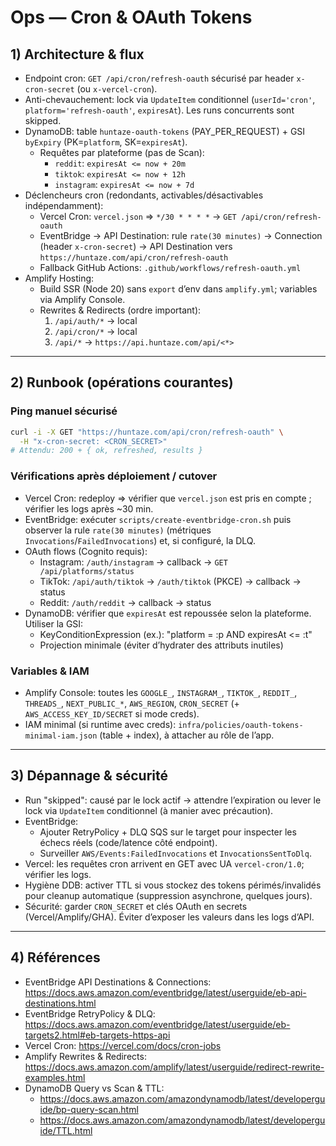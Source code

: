 # Ops — Cron & OAuth Tokens

## 1) Architecture & flux
- Endpoint cron: `GET /api/cron/refresh-oauth` sécurisé par header `x-cron-secret` (ou `x-vercel-cron`).
- Anti-chevauchement: lock via `UpdateItem` conditionnel (`userId='cron'`, `platform='refresh-oauth'`, `expiresAt`). Les runs concurrents sont skipped.
- DynamoDB: table `huntaze-oauth-tokens` (PAY_PER_REQUEST) + GSI `byExpiry` (PK=`platform`, SK=`expiresAt`).
  - Requêtes par plateforme (pas de Scan):
    - `reddit`: `expiresAt <= now + 20m`
    - `tiktok`: `expiresAt <= now + 12h`
    - `instagram`: `expiresAt <= now + 7d`
- Déclencheurs cron (redondants, activables/désactivables indépendamment):
  - Vercel Cron: `vercel.json` ⇒ `*/30 * * * *` → `GET /api/cron/refresh-oauth`
  - EventBridge → API Destination: rule `rate(30 minutes)` → Connection (header `x-cron-secret`) → API Destination vers `https://huntaze.com/api/cron/refresh-oauth`
  - Fallback GitHub Actions: `.github/workflows/refresh-oauth.yml`
- Amplify Hosting:
  - Build SSR (Node 20) sans `export` d’env dans `amplify.yml`; variables via Amplify Console.
  - Rewrites & Redirects (ordre important):
    1) `/api/auth/*` → local
    2) `/api/cron/*` → local
    3) `/api/*` → `https://api.huntaze.com/api/<*>`

---

## 2) Runbook (opérations courantes)

### Ping manuel sécurisé
```bash
curl -i -X GET "https://huntaze.com/api/cron/refresh-oauth" \
  -H "x-cron-secret: <CRON_SECRET>"
# Attendu: 200 + { ok, refreshed, results }
```

### Vérifications après déploiement / cutover
- Vercel Cron: redeploy ⇒ vérifier que `vercel.json` est pris en compte ; vérifier les logs après ~30 min.
- EventBridge: exécuter `scripts/create-eventbridge-cron.sh` puis observer la rule `rate(30 minutes)` (métriques `Invocations`/`FailedInvocations`) et, si configuré, la DLQ.
- OAuth flows (Cognito requis):
  - Instagram: `/auth/instagram` → callback → `GET /api/platforms/status`
  - TikTok: `/api/auth/tiktok` → `/auth/tiktok` (PKCE) → callback → status
  - Reddit: `/auth/reddit` → callback → status
- DynamoDB: vérifier que `expiresAt` est repoussée selon la plateforme. Utiliser la GSI:
  - KeyConditionExpression (ex.): "platform = :p AND expiresAt <= :t"
  - Projection minimale (éviter d’hydrater des attributs inutiles)

### Variables & IAM
- Amplify Console: toutes les `GOOGLE_`, `INSTAGRAM_`, `TIKTOK_`, `REDDIT_`, `THREADS_`, `NEXT_PUBLIC_*`, `AWS_REGION`, `CRON_SECRET` (+ `AWS_ACCESS_KEY_ID/SECRET` si mode creds).
- IAM minimal (si runtime avec creds): `infra/policies/oauth-tokens-minimal-iam.json` (table + index), à attacher au rôle de l’app.

---

## 3) Dépannage & sécurité
- Run "skipped": causé par le lock actif → attendre l’expiration ou lever le lock via `UpdateItem` conditionnel (à manier avec précaution).
- EventBridge:
  - Ajouter RetryPolicy + DLQ SQS sur le target pour inspecter les échecs réels (code/latence côté endpoint).
  - Surveiller `AWS/Events:FailedInvocations` et `InvocationsSentToDlq`.
- Vercel: les requêtes cron arrivent en GET avec UA `vercel-cron/1.0`; vérifier les logs.
- Hygiène DDB: activer TTL si vous stockez des tokens périmés/invalidés pour cleanup automatique (suppression asynchrone, quelques jours).
- Sécurité: garder `CRON_SECRET` et clés OAuth en secrets (Vercel/Amplify/GHA). Éviter d’exposer les valeurs dans les logs d’API.

---

## 4) Références
- EventBridge API Destinations & Connections: https://docs.aws.amazon.com/eventbridge/latest/userguide/eb-api-destinations.html
- EventBridge RetryPolicy & DLQ: https://docs.aws.amazon.com/eventbridge/latest/userguide/eb-targets2.html#eb-targets-https-api
- Vercel Cron: https://vercel.com/docs/cron-jobs
- Amplify Rewrites & Redirects: https://docs.aws.amazon.com/amplify/latest/userguide/redirect-rewrite-examples.html
- DynamoDB Query vs Scan & TTL:
  - https://docs.aws.amazon.com/amazondynamodb/latest/developerguide/bp-query-scan.html
  - https://docs.aws.amazon.com/amazondynamodb/latest/developerguide/TTL.html
